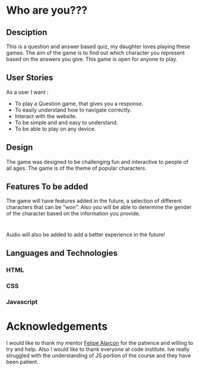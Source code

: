 # Who are you???

## Desciption

This is a question and answer based quiz, my daughter loves playing these games. The aim of the game is to find out which character you represent based on the answers you give. This game is open for anyone to play.

## User Stories

As a user I want :

- To play a Question game, that gives you a response.
- To easily understand how to navigate correctly.
- Interact with the website.
- To be simple and and easy to understand.
- To be able to play on any device.

## Design 

The game was designed to be challenging fun and interactive to people of all ages.  The game is of the theme of popular characters. 

## Features To be added

The game will have features added in the future, a selection of different characters that can be "won". Also you will be able to determine the gender of the character based on the information you provide.

# 

Audio will also be added to add a better experience in the future!

## Languages and Technologies

### HTML

### CSS 

### Javascript


# Acknowledgements

I would like to thank my mentor [Felipe Alarcon](https://github.com/felipe-alarcon) for the patience and willing to try and help. Also I would like to thank everyone at code institute. Ive really struggled with the understanding of JS portion of the course and they have been patient.
